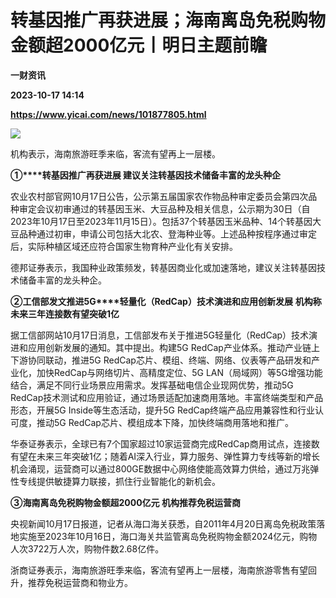 # 转基因推广再获进展；海南离岛免税购物金额超2000亿元丨明日主题前瞻
**一财资讯**

**2023-10-17 14:14**

**https://www.yicai.com/news/101877805.html**

![](https://imgcdn.yicai.com/uppics/slides/2023/10/51285d1bf1f194b0df391dbf4598575d.jpg)

机构表示，海南旅游旺季来临，客流有望再上一层楼。

**①****转基因推广再获进展 建议关注转基因技术储备丰富的龙头种企**

农业农村部官网10月17日公告，公示第五届国家农作物品种审定委员会第四次品种审定会议初审通过的转基因玉米、大豆品种及相关信息，公示期为30日（自2023年10月17日至2023年11月15日）。包括37个转基因玉米品种、14个转基因大豆品种通过初审，申请公司包括大北农、登海种业等。上述品种按程序通过审定后，实际种植区域还应符合国家生物育种产业化有关安排。

德邦证券表示，我国种业政策频发，转基因商业化或加速落地，建议关注转基因技术储备丰富的龙头种企。

**②工信部发文推进5G****轻量化（****RedCap****）技术演进和应用创新发展** **机构称未来三年连接数有望突破****1****亿**

据工信部网站10月17日消息，工信部发布关于推进5G轻量化（RedCap）技术演进和应用创新发展的通知。其中提出。构建5G RedCap产业体系。推动产业链上下游协同联动，推进5G RedCap芯片、模组、终端、网络、仪表等产品研发和产业化，加快RedCap与网络切片、高精度定位、5G LAN（局域网）等5G增强功能结合，满足不同行业场景应用需求。发挥基础电信企业现网优势，推动5G RedCap技术测试和应用验证，通过场景适配加速商用落地。丰富终端类型和产品形态，开展5G Inside等生态活动，提升5G RedCap终端产品应用兼容性和行业认可度，推动5G RedCap芯片、模组成本下降，加快终端商用落地和推广。

华泰证券表示，全球已有7个国家超过10家运营商完成RedCap商用试点，连接数有望在未来三年突破1亿；随着AI深入行业，算力服务、弹性算力专线等新的增长机会涌现，运营商可以通过800GE数据中心网络使能高效算力供给，通过万兆弹性专线提供敏捷算力联接，抓住行业智能化的新机会。

**③海南离岛免税购物金额超2000亿元 机构推荐免税运营商**

央视新闻10月17日报道，记者从海口海关获悉，自2011年4月20日离岛免税政策落地实施至2023年10月16日，海口海关共监管离岛免税购物金额2024亿元，购物人次3722万人次，购物件数2.68亿件。

浙商证券表示，海南旅游旺季来临，客流有望再上一层楼，海南旅游零售有望回升，推荐免税运营商和物业方。